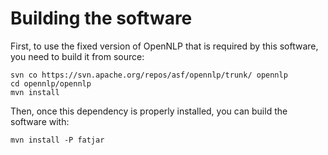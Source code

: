Building the software
=====================

First, to use the fixed version of OpenNLP that is required by this
software, you need to build it from source:

    svn co https://svn.apache.org/repos/asf/opennlp/trunk/ opennlp
    cd opennlp/opennlp
    mvn install

Then, once this dependency is properly installed, you can build the
software with:

    mvn install -P fatjar
